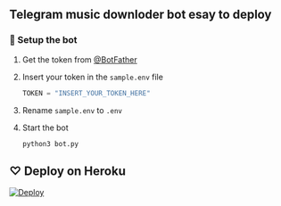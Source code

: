 ## Telegram music downloder bot esay to deploy 



















### 🚀 Setup the bot

 1. Get the token from <a href="https://t.me/BotFather">@BotFather</a>

 2. Insert your token in the `sample.env` file

    ```py
    TOKEN = "INSERT_YOUR_TOKEN_HERE"
    ```

 3. Rename `sample.env` to `.env`

 4. Start the bot

    ```shell
    python3 bot.py
    ```



## ♡ Deploy on Heroku

[![Deploy](https://www.herokucdn.com/deploy/button.svg)](https://heroku.com/deploy?template=https://github.com/zeusop2/Song_downloder_bot)
